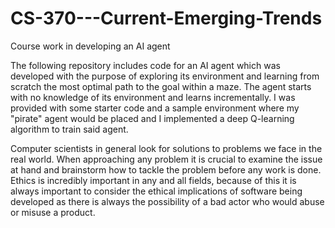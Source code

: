 # CS-370---Current-Emerging-Trends

Course work in developing an AI agent 

The following repository includes code for an AI agent which was developed with the purpose of exploring its environment and learning from scratch the most optimal path to the goal within a maze. The agent starts with no knowledge of its environment and learns incrementally. 
I was provided with some starter code and a sample environment where my "pirate" agent would be placed and I implemented a deep Q-learning algorithm to train said agent.

Computer scientists in general look for solutions to problems we face in the real world. When approaching any problem it is crucial to examine the issue at hand and brainstorm how to tackle the problem before any work is done. Ethics is incredibly important in any and all fields, because of this it is always important to consider the ethical implications of software being developed as there is always the possibility of a bad actor who would abuse or misuse a product.
